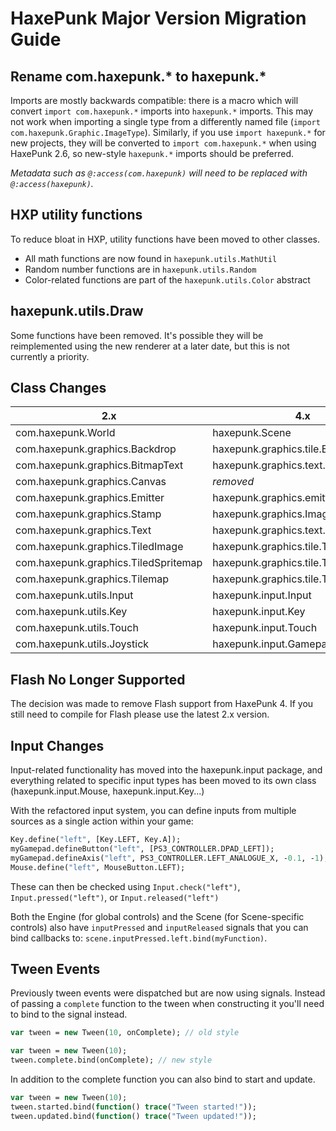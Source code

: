 HaxePunk Major Version Migration Guide
======================================

Rename com.haxepunk.* to haxepunk.*
-----------------------------------

Imports are mostly backwards compatible: there is a macro which will convert `import com.haxepunk.*` imports into `haxepunk.*` imports. This may not work when importing a single type from a differently named file (`import com.haxepunk.Graphic.ImageType`). Similarly, if you use `import haxepunk.*` for new projects, they will be converted to `import com.haxepunk.*` when using HaxePunk 2.6, so new-style `haxepunk.*` imports should be preferred.

*Metadata such as `@:access(com.haxepunk)` will need to be replaced with `@:access(haxepunk)`.*

HXP utility functions
---------------------

To reduce bloat in HXP, utility functions have been moved to other classes.

- All math functions are now found in `haxepunk.utils.MathUtil`
- Random number functions are in `haxepunk.utils.Random`
- Color-related functions are part of the `haxepunk.utils.Color` abstract

haxepunk.utils.Draw
-------------------

Some functions have been removed. It's possible they will be reimplemented using the new renderer at a later date, but this is not currently a priority.

Class Changes
---------------

| 2.x                                   | 4.x                                   |
|---------------------------------------|---------------------------------------|
| com.haxepunk.World                    | haxepunk.Scene                        |
| com.haxepunk.graphics.Backdrop        | haxepunk.graphics.tile.Backdro        |
| com.haxepunk.graphics.BitmapText      | haxepunk.graphics.text.BitmapText     |
| com.haxepunk.graphics.Canvas          | *removed*                             |
| com.haxepunk.graphics.Emitter         | haxepunk.graphics.emitter.Emitter     |
| com.haxepunk.graphics.Stamp           | haxepunk.graphics.Image               |
| com.haxepunk.graphics.Text            | haxepunk.graphics.text.Text           |
| com.haxepunk.graphics.TiledImage      | haxepunk.graphics.tile.TiledImage     |
| com.haxepunk.graphics.TiledSpritemap  | haxepunk.graphics.tile.TiledSpritemap |
| com.haxepunk.graphics.Tilemap         | haxepunk.graphics.tile.Tilemap        |
| com.haxepunk.utils.Input              | haxepunk.input.Input                  |
| com.haxepunk.utils.Key                | haxepunk.input.Key                    |
| com.haxepunk.utils.Touch              | haxepunk.input.Touch                  |
| com.haxepunk.utils.Joystick           | haxepunk.input.Gamepad                |

Flash No Longer Supported
-------------------------

The decision was made to remove Flash support from HaxePunk 4. If you still need to compile for Flash please use the latest 2.x version.

Input Changes
-------------

Input-related functionality has moved into the haxepunk.input package, and everything related to specific input types has been moved to its own class (haxepunk.input.Mouse, haxepunk.input.Key...)

With the refactored input system, you can define inputs from multiple sources as a single action within your game:

```haxe
Key.define("left", [Key.LEFT, Key.A]);
myGamepad.defineButton("left", [PS3_CONTROLLER.DPAD_LEFT]);
myGamepad.defineAxis("left", PS3_CONTROLLER.LEFT_ANALOGUE_X, -0.1, -1);
Mouse.define("left", MouseButton.LEFT);
```

These can then be checked using `Input.check("left")`, `Input.pressed("left")`, or `Input.released("left")`

Both the Engine (for global controls) and the Scene (for Scene-specific controls) also have `inputPressed` and `inputReleased` signals that you can bind callbacks to: `scene.inputPressed.left.bind(myFunction)`.

Tween Events
------------

Previously tween events were dispatched but are now using signals. Instead of passing a `complete` function to the tween when constructing it you'll need to bind to the signal instead.

```haxe
var tween = new Tween(10, onComplete); // old style

var tween = new Tween(10);
tween.complete.bind(onComplete); // new style
```

In addition to the complete function you can also bind to start and update.

```haxe
var tween = new Tween(10);
tween.started.bind(function() trace("Tween started!"));
tween.updated.bind(function() trace("Tween updated!"));
```

